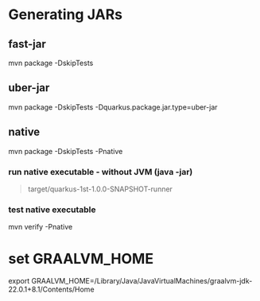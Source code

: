 # Generating JARs

## fast-jar

mvn package -DskipTests

## uber-jar

mvn package -DskipTests -Dquarkus.package.jar.type=uber-jar

## native

mvn package -DskipTests -Pnative

### run native executable - without JVM (java -jar)

> target/quarkus-1st-1.0.0-SNAPSHOT-runner

### test native executable

mvn verify -Pnative

# set GRAALVM_HOME

export GRAALVM_HOME=/Library/Java/JavaVirtualMachines/graalvm-jdk-22.0.1+8.1/Contents/Home
